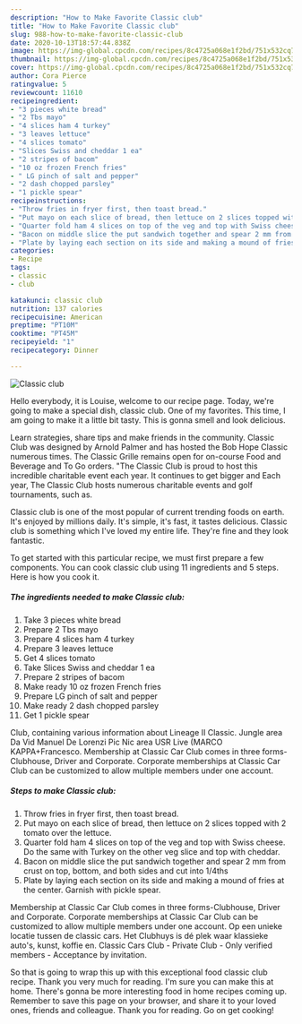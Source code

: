 ```yaml
---
description: "How to Make Favorite Classic club"
title: "How to Make Favorite Classic club"
slug: 988-how-to-make-favorite-classic-club
date: 2020-10-13T18:57:44.838Z
image: https://img-global.cpcdn.com/recipes/8c4725a068e1f2bd/751x532cq70/classic-club-recipe-main-photo.jpg
thumbnail: https://img-global.cpcdn.com/recipes/8c4725a068e1f2bd/751x532cq70/classic-club-recipe-main-photo.jpg
cover: https://img-global.cpcdn.com/recipes/8c4725a068e1f2bd/751x532cq70/classic-club-recipe-main-photo.jpg
author: Cora Pierce
ratingvalue: 5
reviewcount: 11610
recipeingredient:
- "3 pieces white bread"
- "2 Tbs mayo"
- "4 slices ham 4 turkey"
- "3 leaves lettuce"
- "4 slices tomato"
- "Slices Swiss and cheddar 1 ea"
- "2 stripes of bacom"
- "10 oz frozen French fries"
- " LG pinch of salt and pepper"
- "2 dash chopped parsley"
- "1 pickle spear"
recipeinstructions:
- "Throw fries in fryer first, then toast bread."
- "Put mayo on each slice of bread, then lettuce on 2 slices topped with 2 tomato over the lettuce."
- "Quarter fold ham 4 slices on top of the veg and top with Swiss cheese. Do the same with Turkey on the other veg slice and top with cheddar."
- "Bacon on middle slice the put sandwich together and spear 2 mm from crust on top, bottom, and both sides and cut into 1/4ths"
- "Plate by laying each section on its side and making a mound of fries at the center. Garnish with pickle spear."
categories:
- Recipe
tags:
- classic
- club

katakunci: classic club 
nutrition: 137 calories
recipecuisine: American
preptime: "PT10M"
cooktime: "PT45M"
recipeyield: "1"
recipecategory: Dinner

---
```



![Classic club](https://img-global.cpcdn.com/recipes/8c4725a068e1f2bd/751x532cq70/classic-club-recipe-main-photo.jpg)

Hello everybody, it is Louise, welcome to our recipe page. Today, we're going to make a special dish, classic club. One of my favorites. This time, I am going to make it a little bit tasty. This is gonna smell and look delicious.

Learn strategies, share tips and make friends in the community. Classic Club was designed by Arnold Palmer and has hosted the Bob Hope Classic numerous times. The Classic Grille remains open for on-course Food and Beverage and To Go orders. &#34;The Classic Club is proud to host this incredible charitable event each year. It continues to get bigger and Each year, The Classic Club hosts numerous charitable events and golf tournaments, such as.

Classic club is one of the most popular of current trending foods on earth. It's enjoyed by millions daily. It's simple, it's fast, it tastes delicious. Classic club is something which I've loved my entire life. They're fine and they look fantastic.


To get started with this particular recipe, we must first prepare a few components. You can cook classic club using 11 ingredients and 5 steps. Here is how you cook it.

<!--inarticleads1-->

##### The ingredients needed to make Classic club:

1. Take 3 pieces white bread
1. Prepare 2 Tbs mayo
1. Prepare 4 slices ham 4 turkey
1. Prepare 3 leaves lettuce
1. Get 4 slices tomato
1. Take Slices Swiss and cheddar 1 ea
1. Prepare 2 stripes of bacom
1. Make ready 10 oz frozen French fries
1. Prepare  LG pinch of salt and pepper
1. Make ready 2 dash chopped parsley
1. Get 1 pickle spear


Club, containing various information about Lineage II Classic. Jungle area Da Vid Manuel De Lorenzi Pic Nic area USR Live (MARCO KAPPA+Francesco. Membership at Classic Car Club comes in three forms-Clubhouse, Driver and Corporate. Corporate memberships at Classic Car Club can be customized to allow multiple members under one account. 

<!--inarticleads2-->

##### Steps to make Classic club:

1. Throw fries in fryer first, then toast bread.
1. Put mayo on each slice of bread, then lettuce on 2 slices topped with 2 tomato over the lettuce.
1. Quarter fold ham 4 slices on top of the veg and top with Swiss cheese. Do the same with Turkey on the other veg slice and top with cheddar.
1. Bacon on middle slice the put sandwich together and spear 2 mm from crust on top, bottom, and both sides and cut into 1/4ths
1. Plate by laying each section on its side and making a mound of fries at the center. Garnish with pickle spear.


Membership at Classic Car Club comes in three forms-Clubhouse, Driver and Corporate. Corporate memberships at Classic Car Club can be customized to allow multiple members under one account. Op een unieke locatie tussen de classic cars. Het Clubhuys is dé plek waar klassieke auto&#39;s, kunst, koffie en. Classic Cars Club - Private Club - Only verified members - Acceptance by invitation. 

So that is going to wrap this up with this exceptional food classic club recipe. Thank you very much for reading. I'm sure you can make this at home. There's gonna be more interesting food in home recipes coming up. Remember to save this page on your browser, and share it to your loved ones, friends and colleague. Thank you for reading. Go on get cooking!
